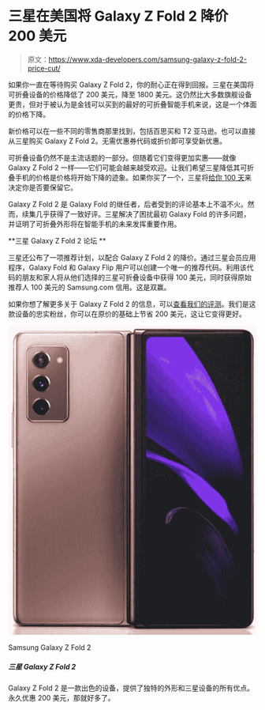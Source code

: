 # 三星在美国将 Galaxy Z Fold 2 降价 200 美元

> 原文：<https://www.xda-developers.com/samsung-galaxy-z-fold-2-price-cut/>

如果你一直在等待购买 Galaxy Z Fold 2，你的耐心正在得到回报。三星在美国将可折叠设备的价格降低了 200 美元，降至 1800 美元。这仍然比大多数旗舰设备更贵，但对于被认为是金钱可以买到的最好的可折叠智能手机来说，这是一个体面的价格下降。

新价格可以在一些不同的零售商那里找到，包括百思买和 T2 亚马逊。也可以直接从三星购买 Galaxy Z Fold 2。无需优惠券代码或折价即可享受新优惠。

可折叠设备仍然不是主流话题的一部分。但随着它们变得更加实惠——就像 Galaxy Z Fold 2 一样——它们可能会越来越受欢迎。让我们希望三星降低其可折叠手机的价格是价格将开始下降的迹象。如果你买了一个，三星将[给你 100 天](https://www.xda-developers.com/samsung-galaxy-foldable-100-day-return-policy/)来决定你是否要保留它。

Galaxy Z Fold 2 是 Galaxy Fold 的继任者，后者受到的评论基本上不温不火。然而，续集几乎获得了一致好评。三星解决了困扰最初 Galaxy Fold 的许多问题，并证明了可折叠外形将在智能手机的未来发挥重要作用。

**三星 Galaxy Z Fold 2 论坛 **

三星还公布了一项推荐计划，以配合 Galaxy Z Fold 2 的降价。通过三星会员应用程序，Galaxy Fold 和 Galaxy Flip 用户可以创建一个唯一的推荐代码。利用该代码的朋友和家人将从他们选择的三星可折叠设备中获得 100 美元，同时获得原始推荐人 100 美元的 Samsung.com 信用。这是双赢。

如果你想了解更多关于 Galaxy Z Fold 2 的信息，可以[查看我们的评测](https://www.xda-developers.com/samsung-galaxy-z-fold-2-review/)。我们是这款设备的忠实粉丝，你可以在原价的基础上节省 200 美元，这让它变得更好。

 <picture>![Even at almost a year old, the Galaxy Z Fold 2 is still an excellent option. If you don't need water resistance and S-Pen support, maybe you'd be better off buying the Z Fold 2.](img/4ad1b49aa5c049e477527446908aaefc.png)</picture> 

Samsung Galaxy Z Fold 2

##### 三星 Galaxy Z Fold 2

Galaxy Z Fold 2 是一款出色的设备，提供了独特的外形和三星设备的所有优点。永久优惠 200 美元，那就好多了。